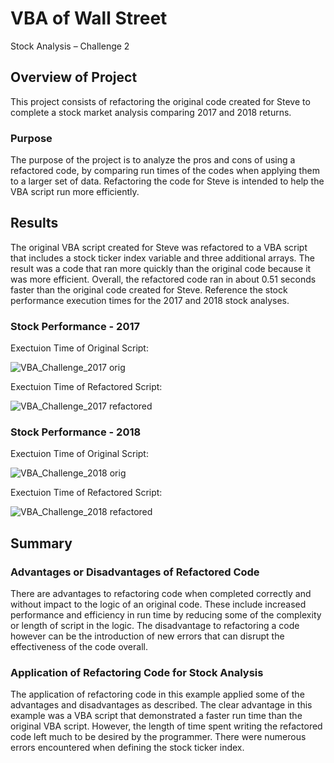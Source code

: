 # VBA of Wall Street
Stock Analysis – Challenge 2


## Overview of Project

This project consists of refactoring the original code created for Steve to complete a stock market analysis comparing 2017 and 2018 returns.   

### Purpose

The purpose of the project is to analyze the pros and cons of using a refactored code, by comparing run times of the codes when applying them to a larger set of data.  Refactoring the code for Steve is intended to help the VBA script run more efficiently.  


## Results

The original VBA script created for Steve was refactored to a VBA script that includes a stock ticker index variable and three additional arrays. The result was a code that ran more quickly than the original code because it was more efficient.  Overall, the refactored code ran in about 0.51 seconds faster than the original code created for Steve.  Reference the stock performance execution times for the 2017 and 2018 stock analyses.  


### Stock Performance - 2017 

Exectuion Time of Original Script:

![VBA_Challenge_2017 orig](https://user-images.githubusercontent.com/120402941/211931894-240d8532-6612-474b-b157-87faf9319e34.png)


Exectuion Time of Refactored Script:

![VBA_Challenge_2017 refactored](https://user-images.githubusercontent.com/120402941/211931916-58f11a91-b766-45c7-83aa-59f1032f4ff0.png)


### Stock Performance - 2018 

Exectuion Time of Original Script: 

![VBA_Challenge_2018 orig](https://user-images.githubusercontent.com/120402941/211931933-b765aa36-1eb7-449c-be91-3ffc91d3cf24.png)


Exectuion Time of Refactored Script:

![VBA_Challenge_2018 refactored](https://user-images.githubusercontent.com/120402941/211931943-149099bb-78e4-4174-b4ca-fa99d63de017.png)


## Summary


### Advantages or Disadvantages of Refactored Code 

There are advantages to refactoring code when completed correctly and without impact to the logic of an original code.  These include increased performance and efficiency in run time by reducing some of the complexity or length of script in the logic.  The disadvantage to refactoring a code however can be the introduction of new errors that can disrupt the effectiveness of the code overall. 


### Application of Refactoring Code for Stock Analysis

The application of refactoring code in this example applied some of the advantages and disadvantages as described.  The clear advantage in this example was a VBA script that demonstrated a faster run time than the original VBA script.  However, the length of time spent writing the refactored code left much to be desired by the programmer.  There were numerous errors encountered when defining the stock ticker index.  
